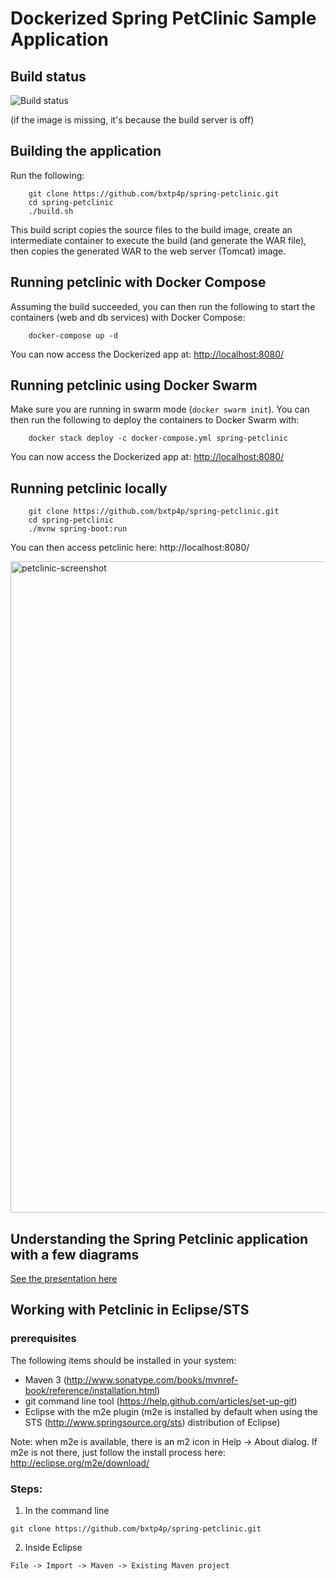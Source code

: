 # Dockerized Spring PetClinic Sample Application
## Build status

![Build status](http://bxt-bld0.centralus.cloudapp.azure.com:8080/job/spring-petclinic/badge/icon/icon.png?raw=true)

(if the image is missing, it's because the build server is off)

## Building the application
Run the following:

```
	git clone https://github.com/bxtp4p/spring-petclinic.git
	cd spring-petclinic
	./build.sh
```

This build script copies the source files to the build image, create an intermediate container to execute the build (and generate the WAR file), then copies the generated WAR to the web server (Tomcat) image.

## Running petclinic with Docker Compose
Assuming the build succeeded, you can then run the following to start the containers (web and db services) with Docker Compose:

```
	docker-compose up -d
```

You can now access the Dockerized app at: [http://localhost:8080/](http://localhost:8080)

## Running petclinic using Docker Swarm
Make sure you are running in swarm mode (`docker swarm init`). You can then run the following to deploy the containers to Docker Swarm with:

```
	docker stack deploy -c docker-compose.yml spring-petclinic
```

You can now access the Dockerized app at: [http://localhost:8080/](http://localhost:8080)
## Running petclinic locally
```
	git clone https://github.com/bxtp4p/spring-petclinic.git
	cd spring-petclinic
	./mvnw spring-boot:run
```

You can then access petclinic here: http://localhost:8080/

<img width="1042" alt="petclinic-screenshot" src="https://cloud.githubusercontent.com/assets/838318/19727082/2aee6d6c-9b8e-11e6-81fe-e889a5ddfded.png">

## Understanding the Spring Petclinic application with a few diagrams
<a href="https://speakerdeck.com/michaelisvy/spring-petclinic-sample-application">See the presentation here</a>

## Working with Petclinic in Eclipse/STS

### prerequisites
The following items should be installed in your system:
* Maven 3 (http://www.sonatype.com/books/mvnref-book/reference/installation.html)
* git command line tool (https://help.github.com/articles/set-up-git)
* Eclipse with the m2e plugin (m2e is installed by default when using the STS (http://www.springsource.org/sts) distribution of Eclipse)

Note: when m2e is available, there is an m2 icon in Help -> About dialog.
If m2e is not there, just follow the install process here: http://eclipse.org/m2e/download/


### Steps:

1) In the command line
```
git clone https://github.com/bxtp4p/spring-petclinic.git
```
2) Inside Eclipse
```
File -> Import -> Maven -> Existing Maven project
```
